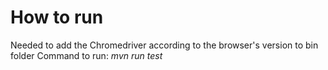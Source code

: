 # How to run
Needed to add the Chromedriver according to the browser's version to bin folder
Command to run: *mvn run test*